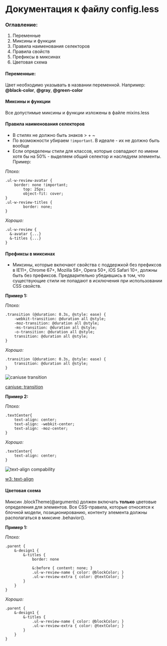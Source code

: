 # Документация к файлу config.less

### Оглавление:
1. Переменные
2. Миксины и функции
3. Правила наименования селекторов
4. Правила свойств
5. Префиксы в миксинах
6. Цветовая схема

#### Переменные:
Цвет необходимо указывать в названии переменной. Например:  
**@black-color**, **@gray**, **@green-color**

#### Миксины и функции
Все допустимые миксины и функции изложены в файле mixins.less

#### Правила наименования селекторов
* В стилях не должно быть знаков > + ~
* По возможности убираем `!important`. В идеале - их не должно быть вообще
* Если определены стили для классов, которые совпадают по имени хотя бы на 50% - выделяем общий селектор и наследуем элементы. Пример:  

_Плохо:_
```less
.ul-w-review-avatar {     
    border: none !important;    
		top: 25px;    
		object-fit: cover;    
}   
.ul-w-review-titles {   
		border: none;   
}   
```

_Хорошо:_
```less
.ul-w-review {    
  &-avatar {...}    
  &-titles {...}    
}   
```

#### Префиксы в миксинах
* Миксины, которые включают свойства с поддержкой  без префиксов в IE11+, Chrome 67+, Mozilla 58+, Opera 50+, iOS Safari 10+, должны быть без префиксов. Предварительно убедившись в том, что существующие стили не попадают в исключения при использовании CSS свойств.

__Пример 1:__

_Плохо:_
```less
.transition (@duration: 0.3s, @style: ease) {
	-webkit-transition: @duration all @style;
	-moz-transition: @duration all @style;
	-ms-transition: @duration all @style;
	-o-transition: @duration all @style;
	transition: @duration all @style;
}
```

_Хорошо:_
```less
.transition (@duration: 0.3s, @style: ease) {
	transition: @duration all @style;
}
```

![caniuse transition](http://dl3.joxi.net/drive/2018/10/31/0032/1904/2115440/40/cd6cd4190b.jpg)

[caniuse: transition](https://caniuse.com/#search=transition)

__Пример 2:__

_Плохо:_
```less
.textCenter{
	text-align: center;
	text-align: -webkit-center; 
	text-align: -moz-center;
}
```

_Хорошо:_
```less
.textCenter{
	text-align: center;
}
```

![text-align compability](http://dl3.joxi.net/drive/2018/10/31/0032/1904/2115440/40/1846ba3a03.jpg)


[w3: text-align](https://developer.mozilla.org/en-US/docs/Web/CSS/text-align)

#### Цветовая схема

Миксин .blockTheme(@arguments) должен включать __только__ цветовые определения для элементов. Все CSS-правила, которые относятся к блочной модели, позиционированию, контенту элемента должны располагаться в миксине .behavior().

__Пример 1:__

_Плохо:_
```less
.parent {
	&-design1 {
		&-titles {
			border: none

			&:before { content: none; }
			.ul-w-review-name { color: @blockColor; }
			.ul-w-review-extra { color: @textColor; }
		}
	}
}
```

_Хорошо:_
```less
.parent {
	&-design1 {
		&-titles {
			.ul-w-review-name { color: @blockColor; }
			.ul-w-review-extra { color: @textColor; }
		}
	}
}
```